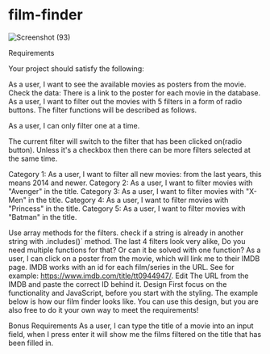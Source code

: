 # film-finder


![Screenshot (93)](https://user-images.githubusercontent.com/107311665/200218481-5e4b2dc3-479d-4ce8-837a-f335174e0050.png)


Requirements

Your project should satisfy the following:

As a user, I want to see the available movies as posters from the movie.
Check the data: There is a link to the poster for each movie in the database.
As a user, I want to filter out the movies with 5 filters in a form of radio buttons. The filter functions will be described as follows.

As a user, I can only filter one at a time.

The current filter will switch to the filter that has been clicked on(radio button). Unless it's a checkbox then there can be more filters selected at the same time.

Category 1: As a user, I want to filter all new movies: from the last years, this means 2014 and newer.
Category 2: As a user, I want to filter movies with "Avenger" in the title.
Category 3: As a user, I want to filter movies with "X-Men" in the title.
Category 4: As a user, I want to filter movies with "Princess" in the title.
Category 5: As a user, I want to filter movies with "Batman" in the title.

Use array methods for the filters.
check if a string is already in another string with .includes()` method.
The last 4 filters look very alike, Do you need multiple functions for that? Or can it be solved with one function?
As a user, I can click on a poster from the movie, which will link me to their IMDB page.
IMDB works with an id for each film/series in the URL. See for example: https://www.imdb.com/title/tt0944947/. Edit The URL from the IMDB and paste the correct ID behind it.
Design
First focus on the functionality and JavaScript, before you start with the styling. The example below is how our film finder looks like. You can use this design, but you are also free to do it your own way to meet the requirements!


Bonus Requirements
As a user, I can type the title of a movie into an input field, when I press enter it will show me the films filtered on the title that has been filled in.
